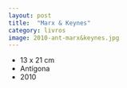 ```yaml
---
layout: post
title:  "Marx & Keynes"
category: livros
image: 2010-ant-marx&keynes.jpg
---
```


- 13 x 21 cm
- Antígona
- 2010

